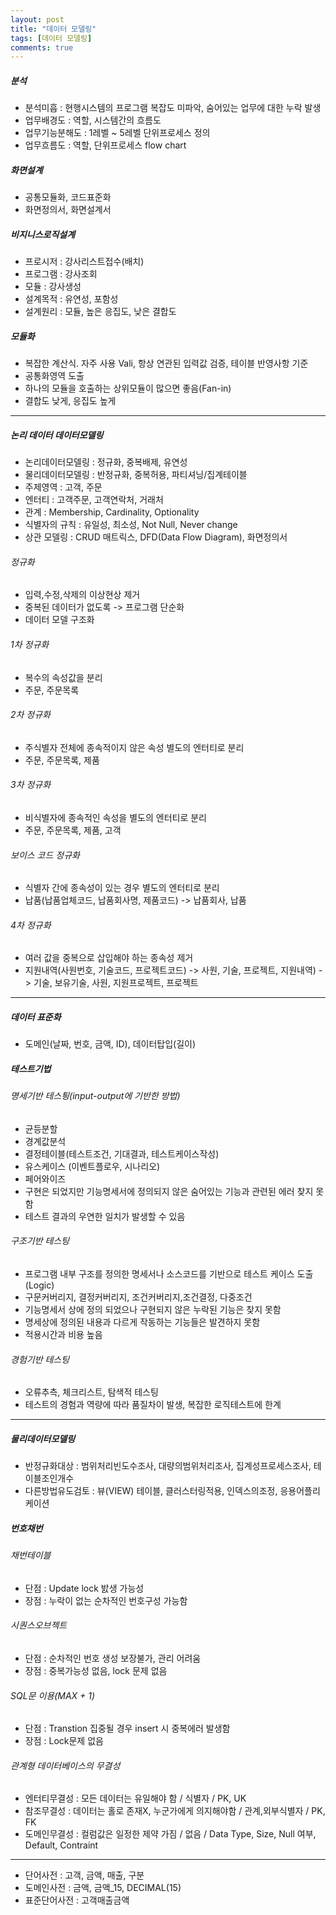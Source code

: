 ```yaml
---
layout: post
title: "데이터 모델링"
tags: [데이터 모델링]
comments: true
---
```


##### 분석
 * 분석미흡 : 현행시스템의 프로그램 복잡도 미파악, 숨어있는 업무에 대한 누락 발생
 * 업무배경도 : 역할, 시스템간의 흐름도
 * 업무기능분해도 : 1레벨 ~ 5레벨 단위프로세스 정의
 * 업무흐름도 : 역할, 단위프로세스 flow chart

##### 화면설계
 * 공통모듈화, 코드표준화
 * 화면정의서, 화면설계서

##### 비지니스로직설계
 * 프로시저 : 강사리스트접수(배치)
 * 프로그램 : 강사조회
 * 모듈 : 강사생성
 * 설계목적 : 유연성, 포함성
 * 설계원리 : 모듈, 높은 응집도, 낮은 결합도

##### 모듈화
 * 복잡한 계산식. 자주 사용 Vali, 항상 연관된 입력값 검증, 테이블 반영사항 기준
 * 공통화영역 도출
 * 하나의 모듈을 호출하는 상위모듈이 많으면 좋음(Fan-in)
 * 결합도 낮게, 응집도 높게

-----------------------------------------------------------------------------

##### 논리 데이터 데이터모델링
 * 논리데이터모델링 : 정규화, 중복배제, 유연성
 * 물리데이터모델링 : 반정규화, 중복허용, 파티셔닝/집계테이블
 * 주제영역 : 고객, 주문
 * 엔터티 : 고객주문, 고객연락처, 거래처
 * 관계 : Membership, Cardinality, Optionality
 * 식별자의 규칙 : 유일성, 최소성, Not Null, Never change
 * 상관 모델링 : CRUD 매트릭스, DFD(Data Flow Diagram), 화면정의서

###### 정규화
 * 입력,수정,삭제의 이상현상 제거
 * 중복된 데이터가 없도록 -> 프로그램 단순화
 * 데이터 모델 구조화

###### 1차 정규화
 * 복수의 속성값을 분리
 * 주문, 주문목록

###### 2차 정규화
 * 주식별자 전체에 종속적이지 않은 속성 별도의 엔터티로 분리
 * 주문, 주문목록, 제품

###### 3차 정규화
* 비식별자에 종속적인 속성을 별도의 엔터티로 분리
* 주문, 주문목록, 제품, 고객

###### 보이스 코드 정규화
 * 식별자 간에 종속성이 있는 경우 별도의 엔터티로 분리
 * 납품(납품업체코드, 납품회사명, 제품코드) -> 납품회사, 납품

###### 4차 정규화
 * 여러 값을 중복으로 삽입해야 하는 종속성 제거
 * 지원내역(사원번호, 기술코드, 프로젝트코드) -> 사원, 기술, 프로젝트, 지원내역) -> 기술, 보유기술, 사원, 지원프로젝트, 프로젝트

-----------------------------------------------------------------------------

##### 데이터 표준화
 * 도메인(날짜, 번호, 금액, ID), 데이터탑입(길이)

##### 테스트기법
###### 명세기반 테스틩(input-output에 기반한 방법)
 * 균등분할
 * 경계값분석
 * 결정테이블(테스트조건, 기대결과, 테스트케이스작성)
 * 유스케이스 (이벤트플로우, 시나리오)
 * 페어와이즈
 * 구현은 되었지만 기능명세서에 정의되지 않은 숨어있는 기능과 관련된 에러 찾지 못함
 * 테스트 결과의 우연한 일치가 발생할 수 있음

###### 구조기반 테스팅
 * 프로그램 내부 구조를 정의한 명세서나 소스코드를 기반으로 테스트 케이스 도출(Logic)  
 * 구문커버리지, 결정커버리지, 조건커버리지,조건결정, 다중조건
 * 기능명세서 상에 정의 되었으나 구현되지 않은 누락된 기능은 찾지 못함
 * 명세상에 정의된 내용과 다르게 작동하는 기능들은 발견하지 못함
 * 적용시간과 비용 높음

###### 경험기반 테스팅
 * 오류추측, 체크리스트, 탐색적 테스팅
 * 테스트의 경험과 역량에 따라 품질차이 발생, 복잡한 로직테스트에 한계

-----------------------------------------------------------------------------

##### 물리데이터모델링
 * 반정규화대상 : 범위처리빈도수조사, 대량의범위처리조사, 집계성프로세스조사, 테이블조인개수
 * 다른방법유도검토 : 뷰(VIEW) 테이블, 클러스터링적용, 인덱스의조정, 응용어플리케이션

##### 번호채번
###### 채번테이블
 * 단점 : Update lock 밠생 가능성
 * 장점 : 누락이 없는 순차적인 번호구성 가능함

###### 시퀀스오브젝트
 * 단점 : 순차적인 번호 생성 보장불가, 관리 어려움
 * 장점 : 중복가능성 없음, lock 문제 없음

###### SQL문 이용(MAX + 1)
 * 단점 : Transtion 집중될 경우 insert 시 중복에러 발생함
 * 장점 : Lock문제 없음

###### 관계형 데이터베이스의 무결성
 * 엔터티무결성 : 모든 데이터는 유일해야 함 / 식별자 / PK, UK
 * 참조무결성 : 데이터는 홀로 존재X, 누군가에게 의지해야함 / 관계,외부식별자 / PK, FK
 * 도메인무결성 : 컬럼값은 일정한 제약 가짐 / 없음 / Data Type, Size, Null 여부, Default, Contraint

------------------------------------------------------------------

 * 단어사전 : 고객, 금액, 매출, 구분
 * 도메인사전 : 금액, 금액_15, DECIMAL(15)
 * 표준단어사전 : 고객매출금액

